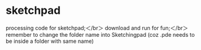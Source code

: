# sketchpad
processing code for sketchpad;＜/br＞
download and run for fun;＜/br＞
remember to change the folder name into Sketchingpad (coz .pde needs to be inside a folder with same name)
